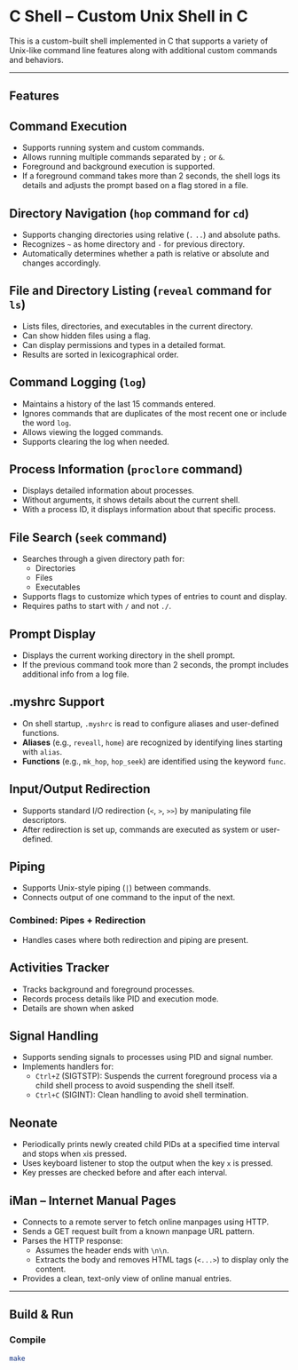 # C Shell – Custom Unix Shell in C

This is a custom-built shell implemented in C that supports a variety of Unix-like command line features along with additional custom commands and behaviors.

---

## Features

## Command Execution

- Supports running system and custom commands.
- Allows running multiple commands separated by `;` or `&`.
- Foreground and background execution is supported.
- If a foreground command takes more than 2 seconds, the shell logs its details and adjusts the prompt based on a flag stored in a file.


## Directory Navigation (`hop` command for `cd`)

- Supports changing directories using relative (`.` `..`) and absolute paths.
- Recognizes `~` as home directory and `-` for previous directory.
- Automatically determines whether a path is relative or absolute and changes accordingly.


## File and Directory Listing (`reveal` command for `ls`)

- Lists files, directories, and executables in the current directory.
- Can show hidden files using a flag.
- Can display permissions and types in a detailed format.
- Results are sorted in lexicographical order.


## Command Logging (`log`)

- Maintains a history of the last 15 commands entered.
- Ignores commands that are duplicates of the most recent one or include the word `log`.
- Allows viewing the logged commands.
- Supports clearing the log when needed.


## Process Information (`proclore` command)

- Displays detailed information about processes.
- Without arguments, it shows details about the current shell.
- With a process ID, it displays information about that specific process.


## File Search (`seek` command)

- Searches through a given directory path for:
  - Directories
  - Files
  - Executables
- Supports flags to customize which types of entries to count and display.
- Requires paths to start with `/` and not `./`.


## Prompt Display

- Displays the current working directory in the shell prompt.
- If the previous command took more than 2 seconds, the prompt includes additional info from a log file.


## .myshrc Support

- On shell startup, `.myshrc` is read to configure aliases and user-defined functions.
- **Aliases** (e.g., `reveall`, `home`) are recognized by identifying lines starting with `alias`.
- **Functions** (e.g., `mk_hop`, `hop_seek`) are identified using the keyword `func`.


## Input/Output Redirection

- Supports standard I/O redirection (`<`, `>`, `>>`) by manipulating file descriptors.
- After redirection is set up, commands are executed as system or user-defined.


## Piping

- Supports Unix-style piping (`|`) between commands.
- Connects output of one command to the input of the next.

### Combined: Pipes + Redirection

- Handles cases where both redirection and piping are present.


## Activities Tracker

- Tracks background and foreground processes.
- Records process details like PID and execution mode.
- Details are shown when asked


## Signal Handling

- Supports sending signals to processes using PID and signal number.
- Implements handlers for:
  - `Ctrl+Z` (SIGTSTP): Suspends the current foreground process via a child shell process to avoid suspending the shell itself.
  - `Ctrl+C` (SIGINT): Clean handling to avoid shell termination.


## Neonate

- Periodically prints newly created child PIDs at a specified time interval and stops when `x`is pressed.
- Uses keyboard listener to stop the output when the key `x` is pressed.
- Key presses are checked before and after each interval.


## iMan – Internet Manual Pages

- Connects to a remote server to fetch online manpages using HTTP.
- Sends a GET request built from a known manpage URL pattern.
- Parses the HTTP response:
  - Assumes the header ends with `\n\n`.
  - Extracts the body and removes HTML tags (`<...>`) to display only the content.
- Provides a clean, text-only view of online manual entries.

---
##  Build & Run

### Compile
```bash
make
